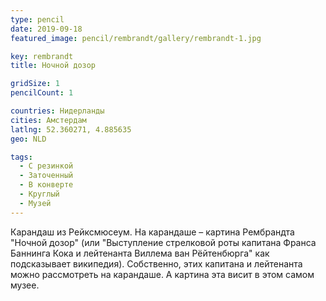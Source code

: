 ```yaml
---
type: pencil
date: 2019-09-18
featured_image: pencil/rembrandt/gallery/rembrandt-1.jpg

key: rembrandt
title: Ночной дозор

gridSize: 1
pencilCount: 1

countries: Нидерланды
cities: Амстердам
latlng: 52.360271, 4.885635
geo: NLD

tags:
  - С резинкой
  - Заточенный
  - В конверте
  - Круглый
  - Музей
---
```


Карандаш из Рейксмюсеум. На карандаше – картина Рембрандта "Ночной дозор" (или "Выступление стрелковой роты капитана Франса Баннинга Кока и лейтенанта Виллема ван Рёйтенбюрга" как подсказывает википедия). Собственно, этих капитана и лейтенанта можно рассмотреть на карандаше. А картина эта висит в этом самом музее.
